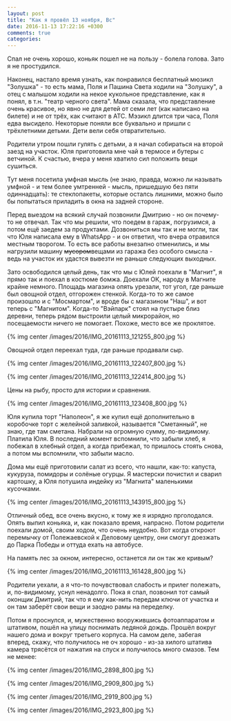 ```yaml
---
layout: post
title: "Как я провёл 13 ноября, Вс"
date: 2016-11-13 17:22:16 +0300
comments: true
categories: 
---
```

Спал не очень хорошо, коньяк пошел не на пользу - болела голова. Зато я не простудился.

Наконец, настало время узнать, как понравился бесплатный мюзикл "Золушка" - то есть мама, Поля и Пашина Света ходили на "Золушку", а отец с малышом ходили на некое кукольное представление, как я понял, в т.н. "театр черного света". Мама сказала, что представление очень красивое, но явно не для детей от семи лет (как написано на билете) и не от трёх, как считают в АТС. Мэзикл длится три часа, Поля едва высидело. Некоторые поняли все буквально и пришли с трёхлетними детьми. Дети вели себя отвратительно.

Родители утром пошли гулять с детьми, а я начал собираться на второй заезд на участок. Юля приготовила мне чай в термосе и бутеры с ветчиной. К счастью, вчера у меня хватило сил положить вещи сушиться. 

Тут меня посетила умфная мысль (не знаю, правда, можно ли называть умфной - и тем более умтренней - мысль, пришедшую без пяти одиннадцать): те стеклопакеты, которые осталсь лишними, можно было бы попытаться приладить в окна на задней стороне.

Перед выездом на всякий случай позвонили Дмитрию - но он почему-то не отвечал. Так что мы решили, что поедем в гараж, погрузимся, а потом ещё заедем за продуктами. Дозвониться мы так и не могли, так что Юля написала ему в WhatsApp - и он ответил, что вчера отравился местным творогом. То есть все работы внезапно отменились, и мы нагрузили машину ~~мусором~~вещами из гаража без особого смысла - ведь на участок их удастся вывезти не раньше следующих выходных.

Зато освободился целый день, так что мы с Юлей поехали в "Магнит", я прямо так и поехал в костюме бомжа. Доехали ОК, народу в Магните крайне немного. Площадь магазина опять урезали, тот угол, где раньше был овощной отдел, отгорожен стенкой. Когда-то то же самое произошло и с "Мосмартом", и вроде бы с магазином "Наш", и вот теперь с "Магнитом". Когда-то "Вэйпарк" стоял на пустыре близ деревни, теперь рядом выстроили целый микрорайон, но посещаемости ничего не помогает. Похоже, место все же проклятое.

{% img center /images/2016/IMG_20161113_121255_800.jpg %}

Овощной отдел переехал туда, где раньше продавали сыр.

{% img center /images/2016/IMG_20161113_122407_800.jpg %}

{% img center /images/2016/IMG_20161113_122414_800.jpg %}

Цены на рыбу, просто для истории и сравнения.

{% img center /images/2016/IMG_20161113_123408_800.jpg %}

Юля купила торт "Наполеон", я же купил ещё дополнительно в коробочке торт с желейной заливкой, называется "Сметанный", не знаю, где там сметана. Набрали на огромную сумму, по-видимому. Платила Юля. В последний момент вспомнили, что забыли хлеб, я побежал в хлебный отдел, а когда прибежал, то пришлось стоять снова, а потом мы вспомнили, что забыли масло.

Дома мы ещё приготовили салат из всего, что нашли, как-то: капуста, кукуруза, помидоры и солёные огурцы. Я мастерски почистил и сварил картошку, а Юля потушила индейку из "Магнита" маленькими кусочками.

{% img center /images/2016/IMG_20161113_143915_800.jpg %}

Отличный обед, все очень вкусно, к тому же я изрядно прголодался. Опять выпил коньяка, и, как показало время, напрасно. Потом родители поехали домой, своим ходом, что очень неудобно. Вот когда откроют перемычку от Полежаевской к Деловому центру, они смогут доезжать до Парка Победы и оттуда ехать на автобусе.

На память лес за окном, интересно, останется ли он так же кривым?

{% img center /images/2016/IMG_20161113_161428_800.jpg %}

Родители уехали, а я что-то почувствовал слабость и прилег полежать, и, по-видимому, уснул ненадолго. Пока я спал, позвонил тот самый оконщик Дмитрий, так что я ему как-нить передам ключи от участка и он там заберёт свои вещи и заодно рамы на переделку.

Потом я проснулся, и, мужественно вооружившись фотоаппаратом и штативом, пошёл на улицу поснимать ледяной дождь. Прошёл вокруг нашего дома и вокруг третьего корпуса. На самом деле, забегая вперед, скажу, что получилось не оч хорошо - из-за хилого штатива камера трясётся от нажатия на спуск и получилось много смазов. Тем не менее:

{% img center /images/2016/IMG_2898_800.jpg %}

{% img center /images/2016/IMG_2909_800.jpg %}

{% img center /images/2016/IMG_2919_800.jpg %}

{% img center /images/2016/IMG_2923_800.jpg %}